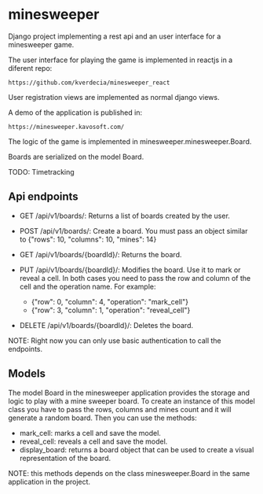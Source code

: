 # minesweeper

Django project implementing a rest api and an user interface for a minesweeper game.

The user interface for playing the game is implemented in reactjs in a diferent repo:

    https://github.com/kverdecia/minesweeper_react

User registration views are implemented as normal django views.

A demo of the application is published in:

    https://minesweeper.kavosoft.com/

The logic of the game is implemented in minesweeper.minesweeper.Board.

Boards are serialized on the model Board.

TODO: Timetracking

## Api endpoints

* GET /api/v1/boards/:
    Returns a list of boards created by the user.
* POST /api/v1/boards/:
    Create a board. You must pass an object similar to {"rows": 10, "columns": 10, "mines": 14}
* GET /api/v1/boards/{boardId}/: Returns the board.
* PUT /api/v1/boards/{boardId}/: Modifies the board. Use it to mark or reveal a cell. In both cases you need to pass the row and column of the cell and the operation name. For example:

    * {"row": 0, "column": 4, "operation": "mark_cell"}
    * {"row": 3, "column": 1, "operation": "reveal_cell"}
* DELETE /api/v1/boards/{boardId}/: Deletes the board.

NOTE: Right now you can only use basic authentication to call the endpoints.

## Models

The model Board in the minesweeper application provides the storage and logic to play with a mine sweeper board. To create an instance of this model class you have to pass the rows, columns and mines count and it will generate a random board. Then you can use the methods:

* mark_cell: marks a cell and save the model.
* reveal_cell: reveals a cell and save the model.
* display_board: returns a board object that can be used to create a visual representation of the board.

NOTE: this methods depends on the class minesweeper.Board in the same application in the project.
